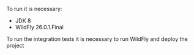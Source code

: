 To run it is necessary:
* JDK 8
* WildFly 26.0.1.Final

To run the integration tests it is necessary to run WildFly and deploy the project